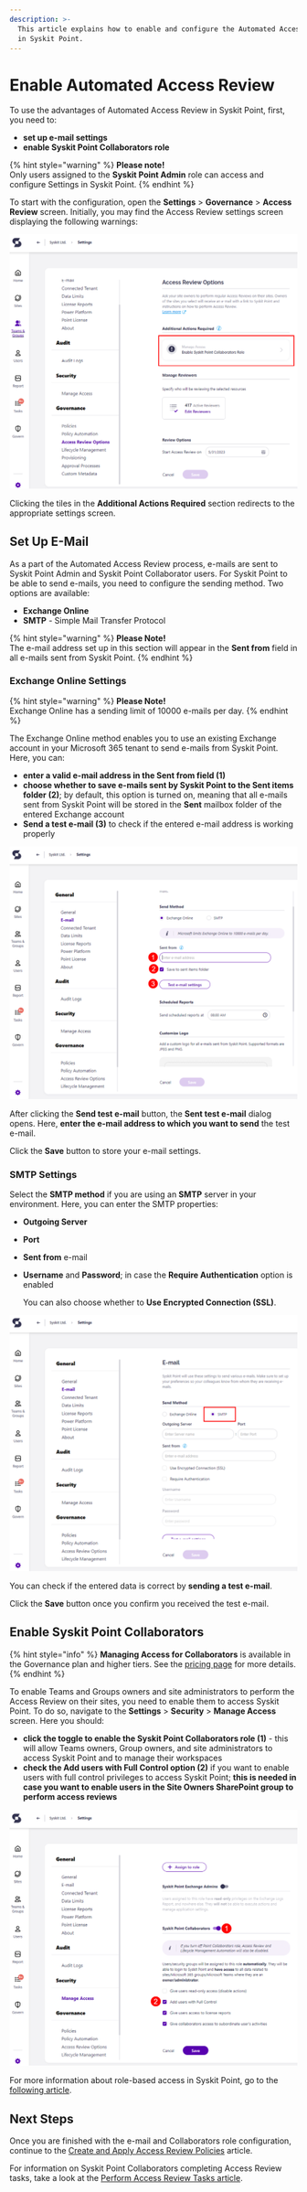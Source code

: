 ```yaml
---
description: >-
  This article explains how to enable and configure the Automated Access Review
  in Syskit Point.
---
```


# Enable Automated Access Review

To use the advantages of Automated Access Review in Syskit Point, first, you need to:

* **set up e-mail settings**
* **enable Syskit Point Collaborators role**

{% hint style="warning" %}
**Please note!**\
Only users assigned to the **Syskit Point Admin** role can access and configure Settings in Syskit Point.
{% endhint %}

To start with the configuration, open the **Settings** > **Governance** > **Access Review** screen. Initially, you may find the Access Review settings screen displaying the following warnings:

![Settings - Access Review screen](../../.gitbook/assets/enable-permissions-review_settings.png)

Clicking the tiles in the **Additional Actions Required** section redirects to the appropriate settings screen.

## Set Up E-Mail

As a part of the Automated Access Review process, e-mails are sent to Syskit Point Admin and Syskit Point Collaborator users. For Syskit Point to be able to send e-mails, you need to configure the sending method. Two options are available:

* **Exchange Online**
* **SMTP** - Simple Mail Transfer Protocol

{% hint style="warning" %}
**Please Note!**\
The e-mail address set up in this section will appear in the **Sent from** field in all e-mails sent from Syskit Point.
{% endhint %}

### Exchange Online Settings

{% hint style="warning" %}
**Please Note!**\
Exchange Online has a sending limit of 10000 e-mails per day.
{% endhint %}

The Exchange Online method enables you to use an existing Exchange account in your Microsoft 365 tenant to send e-mails from Syskit Point. Here, you can:

* **enter a valid e-mail address in the Sent from field (1)**
* **choose whether to save e-mails sent by Syskit Point to the Sent items folder (2)**; by default, this option is turned on, meaning that all e-mails sent from Syskit Point will be stored in the **Sent** mailbox folder of the entered Exchange account
* **Send a test e-mail (3)** to check if the entered e-mail address is working properly

![Exchange Online e-mail Settings screen](../../.gitbook/assets/enable-permissions-review_exchange-online-settings.png)

After clicking the **Send test e-mail** button, the **Sent test e-mail** dialog opens. Here, **enter the e-mail address to which you want to send** the test e-mail. 

Click the **Save** button to store your e-mail settings.

### SMTP Settings

Select the **SMTP method** if you are using an **SMTP** server in your environment. Here, you can enter the SMTP properties:

* **Outgoing Server**
* **Port**
* **Sent from** e-mail
*   **Username** and **Password**; in case the **Require Authentication** option is enabled

    You can also choose whether to **Use Encrypted Connection (SSL)**.

![SMTP e-mail Settings screen](../../.gitbook/assets/enable-permissions-review_smtp-settings.png)

You can check if the entered data is correct by **sending a test e-mail**.

Click the **Save** button once you confirm you received the test e-mail.

## Enable Syskit Point Collaborators

{% hint style="info" %}
**Managing Access for Collaborators** is available in the Governance plan and higher tiers. See the [pricing page](https://www.syskit.com/products/point/pricing/) for more details.
{% endhint %}

To enable Teams and Groups owners and site administrators to perform the Access Review on their sites, you need to enable them to access Syskit Point. To do so, navigate to the **Settings** > **Security** > **Manage Access** screen. Here you should:

* **click the toggle to enable the Syskit Point Collaborators role (1)** - this will allow Teams owners, Group owners, and site administrators to access Syskit Point and to manage their workspaces
* **check the Add users with Full Control option (2)** if you want to enable users with full control privileges to access Syskit Point; **this is needed in case you want to enable users in the Site Owners SharePoint group to perform access reviews**

![Manage Access Settings screen](../../.gitbook/assets/enable-permissions-review_manage-access-settings.png)

For more information about role-based access in Syskit Point, go to the [following article](../../configuration/enable-role-based-access.md).

## Next Steps

Once you are finished with the e-mail and Collaborators role configuration, continue to the [Create and Apply Access Review Policies](create-apply-access-review-policies.md) article.

For information on Syskit Point Collaborators completing Access Review tasks, take a look at the [Perform Access Review Tasks article](../../point-collaborators/resolve-governance-tasks/access-review.md).
